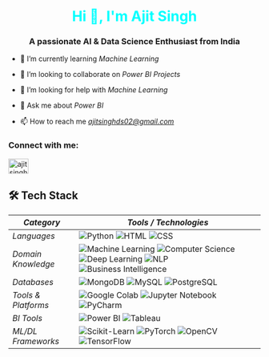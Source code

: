<h1 align="center" style="color: cyan;">Hi 👋, I'm Ajit Singh</h1>
<h3 align="center">A passionate AI & Data Science Enthusiast from India</h3>

- 🌱 I’m currently learning *Machine Learning*

- 👯 I’m looking to collaborate on *Power BI Projects*

- 🤝 I’m looking for help with *Machine Learning*

- 💬 Ask me about *Power BI*

- 📫 How to reach me *ajitsinghds02@gmail.com*

<h3 align="left">Connect with me:</h3>
<p align="left">
<a href="https://linkedin.com/in/ajitsinghds02" target="blank"><img align="center" src="https://raw.githubusercontent.com/rahuldkjain/github-profile-readme-generator/master/src/images/icons/Social/linked-in-alt.svg" alt="ajitsinghds02" height="30" width="40" /></a>
</p>



## 🛠 Tech Stack

| *Category*        | *Tools / Technologies*                                                                                                   |
|---------------------|---------------------------------------------------------------------------------------------------------------------------|
| *Languages*       | ![Python](https://img.shields.io/badge/Python-3776AB?style=for-the-badge&logo=python&logoColor=white)                     ![HTML](https://img.shields.io/badge/HTML5-E34F26?style=for-the-badge&logo=html5&logoColor=white)                     ![CSS](https://img.shields.io/badge/CSS3-1572B6?style=for-the-badge&logo=css3&logoColor=white)                     |
| *Domain Knowledge*| ![Machine Learning](https://img.shields.io/badge/Machine%20Learning-239120?style=for-the-badge&logo=ai&logoColor=white)  ![Computer Science](https://img.shields.io/badge/Computer%20Science-3776AB?style=for-the-badge&logo=code&logoColor=white) ![Deep Learning](https://img.shields.io/badge/Deep%20Learning-EE4C2C?style=for-the-badge&logo=deep-learning&logoColor=white) ![NLP](https://img.shields.io/badge/NLP-FF6F00?style=for-the-badge&logo=ai&logoColor=white) ![Business Intelligence](https://img.shields.io/badge/Business%20Intelligence-336791?style=for-the-badge&logo=bi&logoColor=white) |
| *Databases*       | ![MongoDB](https://img.shields.io/badge/MongoDB-4EA94B?style=for-the-badge&logo=mongodb&logoColor=white)                   ![MySQL](https://img.shields.io/badge/MySQL-4479A1?style=for-the-badge&logo=mysql&logoColor=white)                   ![PostgreSQL](https://img.shields.io/badge/PostgreSQL-336791?style=for-the-badge&logo=postgresql&logoColor=white)  |
| *Tools & Platforms*| ![Google Colab](https://img.shields.io/badge/Google%20Colab-F9AB00?style=for-the-badge&logo=google-colab&logoColor=white) ![Jupyter Notebook](https://img.shields.io/badge/Jupyter-F37626?style=for-the-badge&logo=jupyter&logoColor=white) ![PyCharm](https://img.shields.io/badge/PyCharm-000000?style=for-the-badge&logo=pycharm&logoColor=white)          |
| *BI Tools*        | ![Power BI](https://img.shields.io/badge/Power%20BI-F2C811?style=for-the-badge&logo=power-bi&logoColor=black)              ![Tableau](https://img.shields.io/badge/Tableau-E97627?style=for-the-badge&logo=tableau&logoColor=white)             |
| *ML/DL Frameworks*| ![Scikit-Learn](https://img.shields.io/badge/Scikit--Learn-F7931E?style=for-the-badge&logo=scikit-learn&logoColor=white)  ![PyTorch](https://img.shields.io/badge/PyTorch-EE4C2C?style=for-the-badge&logo=pytorch&logoColor=white)           ![OpenCV](https://img.shields.io/badge/OpenCV-5C3EE8?style=for-the-badge&logo=opencv&logoColor=white)             ![TensorFlow](https://img.shields.io/badge/TensorFlow-FF6F00?style=for-the-badge&logo=tensorflow&logoColor=white) |
